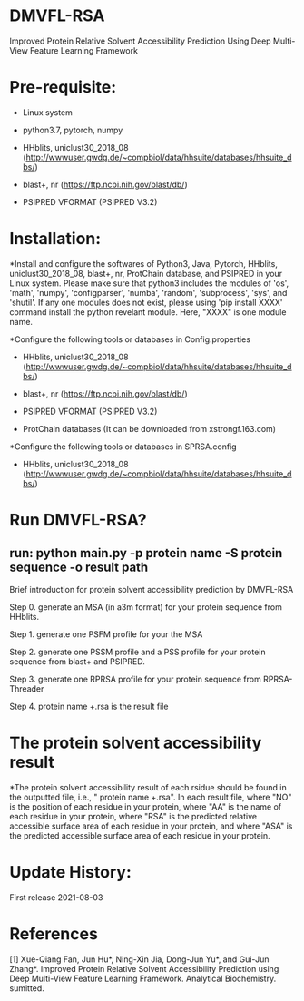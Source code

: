 # DMVFL-RSA
Improved Protein Relative Solvent Accessibility Prediction Using Deep Multi-View Feature Learning Framework

# Pre-requisite:

- Linux system

- python3.7, pytorch, numpy

- HHblits, uniclust30_2018_08  (http://wwwuser.gwdg.de/~compbiol/data/hhsuite/databases/hhsuite_dbs/)

- blast+, nr  (https://ftp.ncbi.nih.gov/blast/db/)

- PSIPRED VFORMAT (PSIPRED V3.2)

# Installation:

*Install and configure the softwares of Python3, Java, Pytorch, HHblits, uniclust30_2018_08, blast+, nr, ProtChain database, and PSIPRED in your Linux system. Please make sure that python3 includes the modules of 'os', 'math', 'numpy', 'configparser', 'numba', 'random', 'subprocess', 'sys', and 'shutil'. If any one modules does not exist, please using 'pip install XXXX' command install the python revelant module. Here, "XXXX" is one module name.

*Configure the following tools or databases in Config.properties

- HHblits, uniclust30_2018_08  (http://wwwuser.gwdg.de/~compbiol/data/hhsuite/databases/hhsuite_dbs/)

- blast+, nr  (https://ftp.ncbi.nih.gov/blast/db/)

- PSIPRED VFORMAT (PSIPRED V3.2)

- ProtChain databases (It can be downloaded from xstrongf.163.com) 

*Configure the following tools or databases in SPRSA.config

- HHblits, uniclust30_2018_08  (http://wwwuser.gwdg.de/~compbiol/data/hhsuite/databases/hhsuite_dbs/)

# Run DMVFL-RSA? 

## run: python main.py -p protein name -S protein sequence -o result path

Brief introduction for protein solvent accessibility prediction by DMVFL-RSA

Step 0. generate an MSA (in a3m format) for your protein sequence from HHblits.

Step 1. generate one PSFM profile for your the MSA

Step 2. generate one PSSM profile and a PSS profile for your protein sequence from blast+ and PSIPRED.

Step 3. generate one RPRSA profile for your protein sequence from RPRSA-Threader

Step 4.  protein name +.rsa is the result file

# The protein solvent accessibility result

*The protein solvent accessibility result of each rsidue should be found in the outputted file, i.e., " protein name +.rsa". In each result file, where "NO" is the position of each residue in your protein, where "AA" is the name of each residue in your protein, where "RSA" is the predicted relative accessible surface area of each residue in your protein, and where "ASA" is the predicted accessible surface area of each residue in your protein.

# Update History:

First release 2021-08-03

# References

[1] Xue-Qiang Fan, Jun Hu*, Ning-Xin Jia, Dong-Jun Yu*, and Gui-Jun Zhang*. Improved Protein Relative Solvent Accessibility Prediction using Deep Multi-View Feature Learning Framework. Analytical Biochemistry. sumitted.

